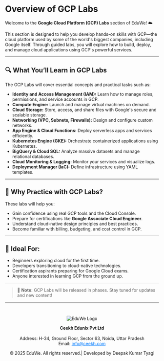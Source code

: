 # Overview of GCP Labs

Welcome to the **Google Cloud Platform (GCP) Labs** section of EduWe! ☁️

This section is designed to help you develop hands-on skills with GCP—the cloud platform used by some of the world's biggest companies, including Google itself. Through guided labs, you will explore how to build, deploy, and manage cloud applications using GCP's powerful services.

---

## 🔍 What You’ll Learn in GCP Labs

The GCP Labs will cover essential concepts and practical tasks such as:

- **Identity and Access Management (IAM):** Learn how to manage roles, permissions, and service accounts in GCP.
- **Compute Engine:** Launch and manage virtual machines on demand.
- **Cloud Storage:** Store, access, and share files with Google's secure and scalable storage.
- **Networking (VPC, Subnets, Firewalls):** Design and configure custom networks.
- **App Engine & Cloud Functions:** Deploy serverless apps and services efficiently.
- **Kubernetes Engine (GKE):** Orchestrate containerized applications using Kubernetes.
- **BigQuery & Cloud SQL:** Analyze massive datasets and manage relational databases.
- **Cloud Monitoring & Logging:** Monitor your services and visualize logs.
- **Deployment Manager (IaC):** Define infrastructure using YAML templates.

---

## 🎯 Why Practice with GCP Labs?

These labs will help you:

- Gain confidence using real GCP tools and the Cloud Console.
- Prepare for certifications like **Google Associate Cloud Engineer**.
- Understand cloud-native design principles and best practices.
- Become familiar with billing, budgeting, and cost control in GCP.

---

## 🧭 Ideal For:

- Beginners exploring cloud for the first time.
- Developers transitioning to cloud-native technologies.
- Certification aspirants preparing for Google Cloud exams.
- Anyone interested in learning GCP from the ground up.

---

> 📌 **Note:** GCP Labs will be released in phases. Stay tuned for updates and new content!

---
<div style="text-align: center; padding-top: 30px;">
  <img src="/images/logo.png" alt="EduWe Logo" style="max-width: 150px; height: auto;">
  <p>
  <center><strong>Ceekh Edunix Pvt Ltd</strong></center><br>
    Address: H-34, Ground Floor, Sector 63, Noida, Uttar Pradesh<br>
    Email: <a href="mailto:info@ceekh.com" style="color: #007bff;">info@ceekh.com</a>
  </p>
  <p style="font-size: 14px; color: #555;"><center>© 2025 EduWe. All rights reserved.| Developed by Deepak Kumar Tyagi </center></p>
</div>